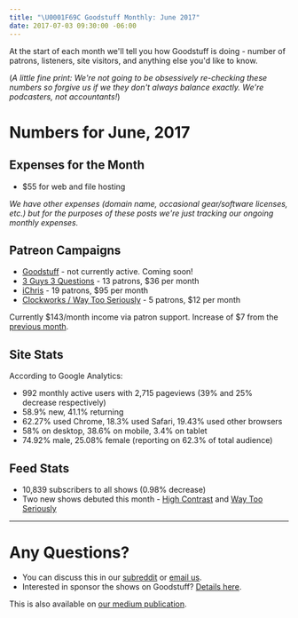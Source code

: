 ```yaml
---
title: "\U0001F69C Goodstuff Monthly: June 2017"
date: 2017-07-03 09:30:00 -06:00
---
```


At the start of each month we'll tell you how Goodstuff is doing - number of patrons, listeners, site visitors, and anything else you'd like to know.

(*A little fine print: We're not going to be obsessively re-checking these numbers so forgive us if we they don't always balance exactly. We're podcasters, not accountants!*)

# Numbers for June, 2017

## Expenses for the Month
* $55 for web and file hosting

*We have other expenses (domain name, occasional gear/software licenses, etc.) but for the purposes of these posts we're just tracking our ongoing monthly expenses.*

## Patreon Campaigns
* [Goodstuff](https://www.patreon.com/goodstuff) - not currently active. Coming soon!
* [3 Guys 3 Questions](https://www.patreon.com/3g3q) - 13 patrons, $36 per month
* [iChris](https://www.patreon.com/ichris) - 19 patrons, $95 per month
* [Clockworks / Way Too Seriously](https://www.patreon.com/clockworkscast) - 5 patrons, $12 per month

Currently $143/month income via patron support. Increase of $7 from the [previous month](https://goodstuff.fm/2017/06/02/goodstuff-monthly-may-2017/).

## Site Stats
According to Google Analytics:

* 992 monthly active users with 2,715 pageviews (39% and 25% decrease respectively)
* 58.9% new, 41.1% returning
* 62.27% used Chrome, 18.3% used Safari, 19.43% used other browsers
* 58% on desktop, 38.6% on mobile, 3.4% on tablet
* 74.92% male, 25.08% female (reporting on 62.3% of total audience)

## Feed Stats
* 10,839 subscribers to all shows (0.98% decrease)
* Two new shows debuted this month - [High Contrast](https://goodstuff.fm/highcontrast) and [Way Too Seriously](https://goodstuff.fm/wts)

***

# Any Questions?
* You can discuss this in our [subreddit](https://www.reddit.com/r/Goodstuff_fm/comments/6l0sr8/goodstuff_monthly_june_2017_edition/) or <a href="mailto:contact@goodstuff.fm">email us</a>.
* Interested in sponsor the shows on Goodstuff? [Details here](https://goodstuff.fm/advertise/).

This is also available on [our medium publication](https://medium.com/goodstuff-fm).
